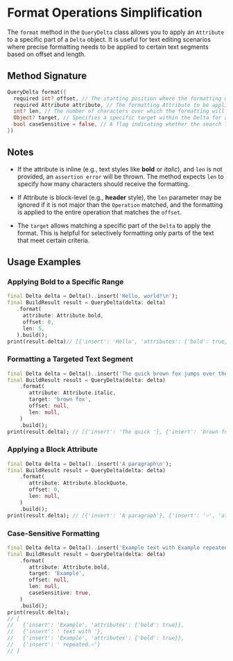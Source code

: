 # Format Operations Simplification

The `format` method in the `QueryDelta` class allows you to apply an `Attribute` to a specific part of a `Delta` object. It is useful for text editing scenarios where precise formatting needs to be applied to certain text segments based on offset and length.

## Method Signature

```dart
QueryDelta format({
  required int? offset, // The starting position where the formatting will begin in the Delta. 
  required Attribute attribute, // The formatting Attribute to be applied
  int? len, // The number of characters over which the formatting will be applied
  Object? target, // Specifies a specific target within the Delta for applying the format. The target can be a String or a Map
  bool caseSensitive = false, // A flag indicating whether the search for the target should be case-sensitive
})
```

## Notes

* If the attribute is inline (e.g., text styles like **bold** or _italic_), and `len` is not provided, an `assertion error` will be thrown. The method expects `len` to specify how many characters should receive the formatting.

* If Attribute is block-level (e.g., **header** style), the `len` parameter may be ignored if it is not major than the `Operation` matched, and the formatting is applied to the entire operation that matches the `offset`.

* The `target` allows matching a specific part of the `Delta` to apply the format. This is helpful for selectively formatting only parts of the text that meet certain criteria.

## Usage Examples

### Applying **Bold** to a Specific Range

```dart
final Delta delta = Delta()..insert('Hello, world!\n');
final BuildResult result = QueryDelta(delta: delta)
   .format(
     attribute: Attribute.bold,
     offset: 0,
     len: 5,
   ).build();
print(result.delta)// [{'insert': 'Hello', 'attributes': {'bold': true}}, {'insert': ', world!⏎'}]
```

### Formatting a **Targeted** Text Segment

```dart
final Delta delta = Delta()..insert('The quick brown fox jumps over the lazy dog.\n');
final BuildResult result = QueryDelta(delta: delta)
    .format(
       attribute: Attribute.italic,
       target: 'brown fox',
       offset: null,
       len: null,
    )
    .build();
print(result.delta); // [{'insert': 'The quick '}, {'insert': 'brown fox', 'attributes': {'italic': true}}, {'insert': ' jumps over the lazy dog.⏎'}]
```

### Applying a Block Attribute

```dart
final Delta delta = Delta()..insert('A paragraph\n');
final BuildResult result = QueryDelta(delta: delta)
    .format(
       attribute: Attribute.blockQuote,
       offset: 0,
       len: null,
    )
    .build();
print(result.delta); // [{'insert': 'A paragraph'}, {'insert': '⏎', 'attributes': {'blockquote': true}}]
```

### Case-Sensitive Formatting

```dart
final Delta delta = Delta()..insert('Example text with Example repeated.\n');
final BuildResult result = QueryDelta(delta: delta)
    .format(
       attribute: Attribute.bold,
       target: 'Example',
       offset: null,
       len: null,
       caseSensitive: true,
    )
    .build();
print(result.delta); 
// [
//   {'insert': 'Example', 'attributes': {'bold': true}}, 
//   {'insert': ' text with '}, 
//   {'insert': 'Example', 'attributes': {'bold': true}}, 
//   {'insert': ' repeated.⏎'}
// ]
```
